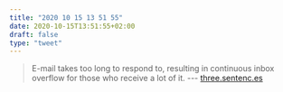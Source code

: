 ```yaml
---
title: "2020 10 15 13 51 55"
date: 2020-10-15T13:51:55+02:00
draft: false
type: "tweet"
---
```

> E-mail takes too long to respond to, resulting in continuous inbox overflow for those who receive a lot of it. --- [three.sentenc.es](http://three.sentenc.es/)
